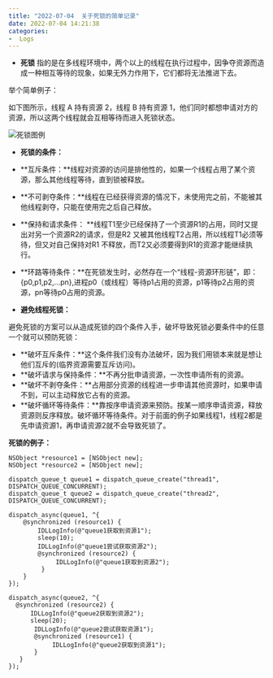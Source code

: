 ```yaml
---
title: "2022-07-04  关于死锁的简单记录" 
date: 2022-07-04 14:21:38
categories:
-  Logs
---
```


* **死锁** 指的是在多线程环境中，两个以上的线程在执行过程中，因争夺资源而造成一种相互等待的现象，如果无外力作用下，它们都将无法推进下去。

举个简单例子：

如下图所示，线程 A 持有资源 2，线程 B 持有资源 1，他们同时都想申请对方的资源，所以这两个线程就会互相等待而进入死锁状态。


![死锁图例](/images/logs/2022-07-04_log.png)

* **死锁的条件：**

* **互斥条件：**线程对资源的访问是排他性的，如果一个线程占用了某个资源，那么其他线程等待，直到锁被释放。
* **不可剥夺条件：**线程在已经获得资源的情况下，未使用完之前，不能被其他线程剥夺，只能在使用完之后自己释放。
* **保持和请求条件： **线程T1至少已经保持了一个资源R1的占用，同时又提出对另一个资源R2的请求，但是R2 又被其他线程T2占用，所以线程T1必须等待，但又对自己保持对R1 不释放，而T2又必须要得到R1的资源才能继续执行。
* **环路等待条件：**在死锁发生时，必然存在一个“线程-资源环形链”，即：{p0,p1,p2,…pn},进程p0（或线程）等待p1占用的资源，p1等待p2占用的资源，pn等待p0占用的资源。


* **避免线程死锁：**

避免死锁的方案可以从造成死锁的四个条件入手，破坏导致死锁必要条件中的任意一个就可以预防死锁：

* **破坏互斥条件：**这个条件我们没有办法破坏，因为我们用锁本来就是想让他们互斥的(临界资源需要互斥访问)。
* **破坏请求与保持条件：**不再分批申请资源，一次性申请所有的资源。
* **破坏不剥夺条件：**占用部分资源的线程进一步申请其他资源时，如果申请不到，可以主动释放它占有的资源。
* **破坏循环等待条件：**靠按序申请资源来预防。按某一顺序申请资源，释放资源则反序释放。破坏循环等待条件。对于前面的例子如果线程1，线程2都是先申请资源1，再申请资源2就不会导致死锁了。

**死锁的例子：**

```objc
NSObject *resource1 = [NSObject new];
NSObject *resource2 = [NSObject new];

dispatch_queue_t queue1 = dispatch_queue_create("thread1", DISPATCH_QUEUE_CONCURRENT);
dispatch_queue_t queue2 = dispatch_queue_create("thread2", DISPATCH_QUEUE_CONCURRENT);

dispatch_async(queue1, ^{
    @synchronized (resource1) {
        IDLLogInfo(@"queue1获取到资源1");
        sleep(10);
        IDLLogInfo(@"queue1尝试获取资源2");
        @synchronized (resource2) {
             IDLLogInfo(@"queue1获取到资源2");
         }
    }
});
    
dispatch_async(queue2, ^{
  @synchronized (resource2) {
      IDLLogInfo(@"queue2获取到资源2");
      sleep(20);
       IDLLogInfo(@"queue2尝试获取资源1");
       @synchronized (resource1) {
            IDLLogInfo(@"queue2获取到资源1");
       }
   }
});
```